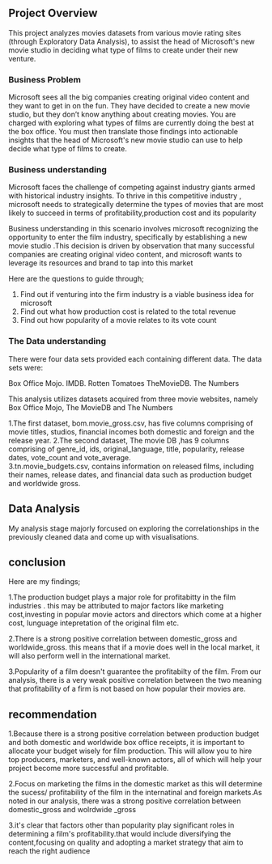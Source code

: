 ## Project Overview

This project analyzes movies datasets from various movie rating sites (through Exploratory Data Analysis), to assist the head of Microsoft's new movie studio  in deciding what type of films to create under their new venture.

### Business Problem

Microsoft sees all the big companies creating original video content and they want to get in on the fun. They have decided to create a new movie studio, but they don’t know anything about creating movies. You are charged with exploring what types of films are currently doing the best at the box office. You must then translate those findings into actionable insights that the head of Microsoft's new movie studio can use to help decide what type of films to create.

### Business understanding
Microsoft faces the challenge of competing against industry giants armed with historical industry insights.
To thrive in this competitive industry , microsoft needs to strategically determine the types of movies that are most likely to succeed in terms of profitability,production cost and its popularity

Business understanding in this scenario involves microsoft recognizing the opportunity to enter the film industry, specifically by establishing a new movie studio .This decision is driven by observation that many successful companies are creating original video content, and microsoft wants to leverage its resources and brand to tap into this market

Here are the questions to guide through;

1. Find out if venturing into the firm industry is a viable business idea for microsoft
2. Find out what how production cost is related to the total revenue
3. Find out how popularity of a movie relates to its vote count

### The Data understanding

There were four data sets provided each containing different data. The data sets were:

Box Office Mojo.
IMDB.
Rotten Tomatoes
TheMovieDB.
The Numbers

This analysis utilizes datasets acquired from three movie websites, namely Box Office Mojo, The MovieDB and The Numbers

  1.The first dataset, bom.movie_gross.csv, has five columns comprising of movie titles, studios, financial incomes both domestic and foreign and the release year.
  2.The second dataset, The movie DB ,has 9 columns comprising of genre_id, ids, original_language, title, popularity, release dates, vote_count and vote_average.  
  3.tn.movie_budgets.csv, contains information on released films, including their names, release dates, and financial data such as production budget and worldwide gross. 


## Data Analysis
My analysis stage majorly forcused  on exploring the correlationships in the previously cleaned data and  come up with visualisations.

## conclusion

Here are my findings;

  1.The production budget plays a major role for  profitabitty in the film industries . this may be attributed to major factors like marketing cost,investing in popular movie actors and directors  which come at a higher cost, lunguage intepretation of the original film etc.

  2.There is a strong positive correlation between domestic_gross and worldwide_gross. this means that if a movie does  well in the local market, it will also perform well in the international market.

  3.Popularity of a film doesn't guarantee the profitabilty of the film. From our analysis, there is a very weak positive correlation between the two meaning that profitability of a firm is not based on how popular their movies are.

## recommendation

1.Because there is a strong positive correlation between production budget and both domestic and worldwide box office receipts, it is important to allocate your budget wisely for film production. This will allow you to hire top producers, marketers, and well-known actors, all of which will help your project become more successful and profitable.

2.Focus on marketing the films in the  domestic market as this will determine the sucess/ profitability  of the film in the internatinal and foreign  markets.As noted in our analysis, there was a strong positive correlation between domestic_gross and wolrdwide _gross

3.it's clear that factors other than popularity play significant roles in determining a film's profitability.that would include diversifying the content,focusing on quality and adopting a market strategy that aim to reach the right audience
